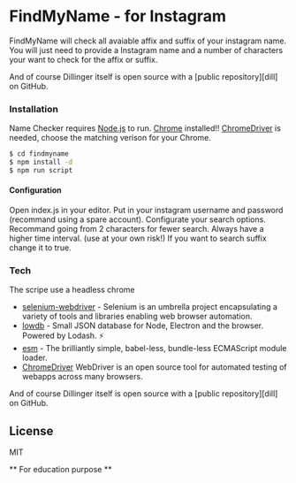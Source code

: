 # FindMyName - for Instagram


FindMyName will check all avaiable affix and suffix of your instagram name. You will just need to provide a Instagram name and a number of characters your want to check for the affix or suffix.

And of course Dillinger itself is open source with a [public repository][dill]
 on GitHub.
 

### Installation

Name Checker requires [Node.js] to run.
[Chrome] installed!!
[ChromeDriver] is needed, choose the matching verison for your Chrome.

```sh
$ cd findmyname
$ npm install -d
$ npm run script
```

#### Configuration

Open index.js in your editor.
Put in your instagram username and password (recommand using a spare account).
Configurate your search options. Recommand going from 2 characters for fewer search. Always have a higher time interval. (use at your own risk!)
If you want to search suffix change it to true.

### Tech

The scripe use a headless chrome

* [selenium-webdriver] - Selenium is an umbrella project encapsulating a variety of tools and libraries enabling web browser automation.
* [lowdb] - Small JSON database for Node, Electron and the browser. Powered by Lodash. ⚡️
* [esm] - The brilliantly simple, babel-less, bundle-less ECMAScript module loader.
* [ChromeDriver] WebDriver is an open source tool for automated testing of webapps across many browsers. 

And of course Dillinger itself is open source with a [public repository][dill]
 on GitHub.

License
----

MIT


** For education purpose **


[esm]: <https://github.com/standard-things/esm>
[lowdb]: <https://github.com/typicode/lowdb>
[selenium-webdriver]: <https://github.com/SeleniumHQ/selenium>
[Chrome]: <https://github.com/standard-things/esm>
[ChromeDriver]: <https://chromedriver.chromium.org/downloads>
[Node.js]: <https://nodejs.org/en/>